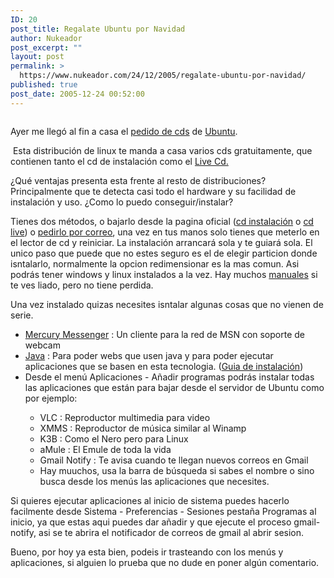 ```yaml
---
ID: 20
post_title: Regalate Ubuntu por Navidad
author: Nukeador
post_excerpt: ""
layout: post
permalink: >
  https://www.nukeador.com/24/12/2005/regalate-ubuntu-por-navidad/
published: true
post_date: 2005-12-24 00:52:00
---
```

<a href="http://photos1.blogger.com/blogger/8124/1132/1600/ubuntu2.jpg"><img src="http://photos1.blogger.com/blogger/8124/1132/320/ubuntu2.jpg" alt="" border="0" /></a>

Ayer me llegó al fin a casa el <a href="https://shipit.ubuntu.com/">pedido de cds</a> de <a href="http://es.wikipedia.org/wiki/Ubuntu_Linux">Ubuntu</a>.

<a href="http://photos1.blogger.com/blogger/8124/1132/1600/ubuntu.jpg"><img src="http://photos1.blogger.com/blogger/8124/1132/320/ubuntu.jpg" alt="" border="0" /></a>
Esta distribución de linux te manda a casa varios cds gratuitamente, que contienen tanto el cd de instalación como el <a href="http://es.wikipedia.org/wiki/Live_CD">Live Cd.</a>


¿Qué ventajas presenta esta frente al resto de distribuciones?
Principalmente que te detecta casi todo el hardware y su facilidad de instalación y uso.
¿Como lo puedo conseguir/instalar?

Tienes dos métodos, o bajarlo desde la pagina oficial (<a href="http://ftp.ubuntu-es.org/releases/breezy/ubuntu-5.10-install-i386.iso">cd instalación</a> o <a href="http://ftp.ubuntu-es.org/releases/breezy/ubuntu-5.10-live-i386.iso">cd live</a>) o <a href="https://shipit.ubuntu.com/">pedirlo por correo</a>, una vez en tus manos solo tienes que meterlo en el lector de cd y reiniciar. La instalación arrancará sola y te guiará sola. El unico paso que puede que no estes seguro es el de elegir particion donde isntalarlo, normalmente la opcion redimensionar es la mas comun. Asi podrás tener windows y linux instalados a la vez. Hay muchos <a href="http://www.guia-ubuntu.org/breezy/">manuales</a> si te ves liado, pero no tiene perdida.

Una vez instalado quizas necesites isntalar algunas cosas que no vienen de serie.
<ul><li><a href="http://mercury.to/">Mercury Messenger</a> : Un cliente para la red de MSN con soporte de webcam<a href="http://www.java.com/es/download/manual.jsp">
</a></li><li><a href="http://www.java.com/es/download/manual.jsp">Java</a> : Para poder webs que usen java y para poder ejecutar aplicaciones que se basen en esta tecnologia. (<a href="http://www.java.com/es/download/help/5000010500.xml#selfextracting">Guia de instalación</a>)</li><li>Desde el menú Aplicaciones - Añadir programas podrás instalar todas las aplicaciones que están para bajar desde el servidor de Ubuntu como por ejemplo:</li><ul><li>VLC : Reproductor multimedia para video</li><li>XMMS : Reproductor de música similar al Winamp</li><li>K3B : Como el Nero pero para Linux</li><li>aMule : El Emule de toda la vida</li><li>Gmail Notify : Te avisa cuando te llegan nuevos correos en Gmail</li><li>Hay muuchos, usa la barra de búsqueda si sabes el nombre o sino busca desde los menús las aplicaciones que necesites.</li></ul></ul>Si quieres ejecutar aplicaciones al inicio de sistema puedes hacerlo facilmente desde Sistema - Preferencias - Sesiones pestaña Programas al inicio, ya que estas aqui puedes dar añadir y que ejecute el proceso gmail-notify, asi se te abrira el notificador de correos de gmail al abrir sesion.

Bueno, por hoy ya esta bien, podeis ir trasteando con los menús y aplicaciones, si alguien lo prueba que no dude en poner algún comentario.


<a href="http://www.ubuntu.com/include/header-image4.png"><img src="http://www.ubuntu.com/include/header-image4.png" alt="" border="0" /></a>